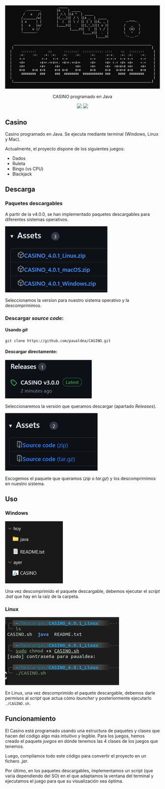 <p align="center">
<img src="img/home_screen.png" alt="CASINO HOME">
</p>

<p align="center">
CASINO programado en Java
</p>
<p align="center">
 <a href=""><img src="https://img.shields.io/badge/version-5.0.0-blue"></a> 
 <a href=""><img src="https://img.shields.io/badge/license-GPL 3.0-orange"></a> 
</p>

## Casino

Casino programado en Java. Se ejecuta mediante terminal (Windows, Linux y Mac). 

Actualmente, el proyecto dispone de los siguientes juegos:

- Dados
- Ruleta
- Bingo (vs CPU)
- Blackjack

## Descarga

### Paquetes descargables

A partir de la v4.0.0, se han implementado paquetes descargables para diferentes sistemas operativos.

<img src="img/descarga1.png" alt="descarga">

Seleccionamos la version para nuestro sistema operativo y la descomprimimos.

### Descargar _source code_:

#### Usando _git_

```term
git clone https://github.com/paualdea/CASINO.git
```

#### Descargar directamente:

<img src="img/descarga.png" alt="descarga">

Seleccionaremos la versión que queramos descargar (apartado _Releases_).

<img src="img/paquetes.png" alt="paquetes">

Escogemos el paquete que queramos (_zip_ o _tar.gz_) y los descomprimimos en nuestro sistema.

## Uso

### Windows

<img src="img/paquete.png" alt="paquete">

Una vez descomprimido el paquete descargable, debemos ejecutar el _script_ _.bat_ que hay en la raíz de la carpeta.

### Linux

<img src="img/linux.jpg" alt="paquete linux">

En Linux, una vez descomprimido el paquete descargable, debemos darle permisos al _script_ que actua cómo _launcher_ y posteriormente ejecutarlo `./CASINO.sh`.

## Funcionamiento

El Casino está programado usando una estructura de paquetes y clases que hacen del código algo más intuitivo y legible. Para los juegos, hemos creado el paquete _juegos_ en dónde tenemos las 4 clases de los juegos que tenemos.

Luego, compilamos todo este código para convertir el proyecto en un fichero _.jar_.

Por último, en los paquetes descargables, implementamos un script (que varía dependiendo del SO) en el que adaptamos la ventana del terminal y ejecutamos el juego para que su visualización sea óptima.
